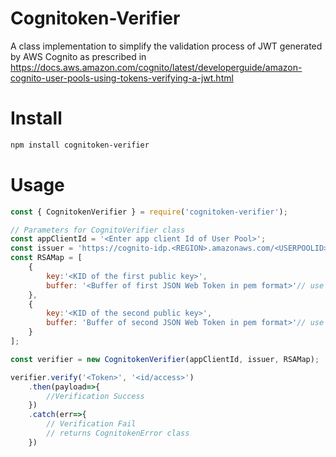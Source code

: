 # Cognitoken-Verifier
A class implementation to simplify the validation process of JWT generated by AWS Cognito as prescribed in https://docs.aws.amazon.com/cognito/latest/developerguide/amazon-cognito-user-pools-using-tokens-verifying-a-jwt.html

# Install
```bash
npm install cognitoken-verifier
```

# Usage
```javascript
const { CognitokenVerifier } = require('cognitoken-verifier');

// Parameters for CognitoVerifier class
const appClientId = '<Enter app client Id of User Pool>';
const issuer = 'https://cognito-idp.<REGION>.amazonaws.com/<USERPOOLID>';
const RSAMap = [
    {
        key:'<KID of the first public key>',
        buffer: '<Buffer of first JSON Web Token in pem format>'// use jwk-to-pem
    },
    {
        key:'<KID of the second public key>',
        buffer: 'Buffer of second JSON Web Token in pem format>'// use jwk-to-pem
    }
];

const verifier = new CognitokenVerifier(appClientId, issuer, RSAMap);

verifier.verify('<Token>', '<id/access>')
    .then(payload=>{
        //Verification Success
    })
    .catch(err=>{
        // Verification Fail
        // returns CognitokenError class
    })
```